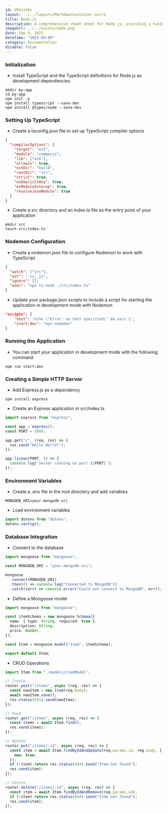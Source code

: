 ```yaml
---
id: d93a148c
layout: ../../layouts/MarkdownContainer.astro
title: Node.js
description: A comprehensive cheat sheet for Node.js, providing a handy reference for setting up, developing, and optimizing Node.js applications. Ideal for both beginners and experienced developers who want to keep key concepts and commands at their fingertips.
imageUrl: ../../assets/node.png
date: Sep 9, 2023
datetime: "2023-09-09"
category: Documentation
disable: false
---
```


### Initialization

- Install TypeScript and the TypeScript definitions for Node.js as development dependencies

```
mkdir my-app
cd my-app
npm init -y
npm install typescript --save-dev
npm install @types/node --save-dev
```

### Setting Up TypeScript

- Create a tsconfig.json file to set up TypeScript compiler options

```json
{
  "compilerOptions": {
    "target": "es5",
    "module": "commonjs",
    "lib": ["es6"],
    "allowJs": true,
    "outDir": "build",
    "rootDir": "src",
    "strict": true,
    "noImplicitAny": true,
    "esModuleInterop": true,
    "resolveJsonModule": true
  }
}
```

- Create a src directory and an index.ts file as the entry point of your application

```
mkdir src
touch src/index.ts
```

### Nodemon Configuration

- Create a nodemon.json file to configure Nodemon to work with TypeScript

```json
{
  "watch": ["src"],
  "ext": ".ts,.js",
  "ignore": [],
  "exec": "npx ts-node ./src/index.ts"
}
```

- Update your package.json scripts to include a script for starting the application in development mode with Nodemon

```json
"scripts": {
    "test": "echo \"Error: no test specified\" && exit 1",
    "start:dev": "npx nodemon"
}
```

### Running the Application

- You can start your application in development mode with the following command

```
npm run start:dev
```

### Creating a Simple HTTP Server

- Add Express.js as a dependency

```
npm install express

```

- Create an Express application in src/index.ts

```typescript
import express from "express";

const app = express();
const PORT = 3000;

app.get("/", (req, res) => {
  res.send("Hello World!");
});

app.listen(PORT, () => {
  console.log(`Server running on port ${PORT}`);
});
```

### Environment Variables

- Create a .env file in the root directory and add variables

```
MONGODB_URI=your-mongodb-uri

```

- Load environment variables

```typescript
import dotenv from "dotenv";
dotenv.config();
```

### Database Integration

- Connect to the database

```typescript
import mongoose from "mongoose";

const MONGODB_URI = "your-mongodb-uri";

mongoose
  .connect(MONGODB_URI)
  .then(() => console.log("Connected to MongoDB"))
  .catch((err) => console.error("Could not connect to MongoDB", err));
```

- Define a Mongoose model

```typescript
import mongoose from "mongoose";

const itemSchema = new mongoose.Schema({
  name: { type: String, required: true },
  description: String,
  price: Number,
});

const Item = mongoose.model("Item", itemSchema);

export default Item;
```

- CRUD Operations

```typescript
import Item from "./models/itemModel";

// Create
router.post("/items", async (req, res) => {
  const newItem = new Item(req.body);
  await newItem.save();
  res.status(201).send(newItem);
});

// Read
router.get("/items", async (req, res) => {
  const items = await Item.find();
  res.send(items);
});

// Update
router.put("/items/:id", async (req, res) => {
  const item = await Item.findByIdAndUpdate(req.params.id, req.body, {
    new: true,
  });
  if (!item) return res.status(404).send("Item not found");
  res.send(item);
});

// Delete
router.delete("/items/:id", async (req, res) => {
  const item = await Item.findByIdAndRemove(req.params.id);
  if (!item) return res.status(404).send("Item not found");
  res.send(item);
});
```
